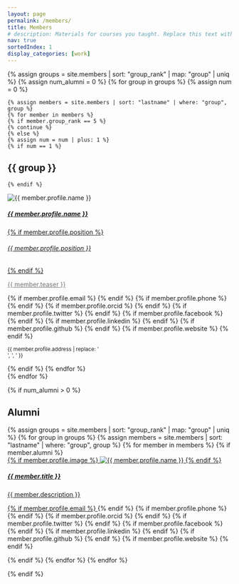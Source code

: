 ```yaml
---
layout: page
permalink: /members/
title: Members
# description: Materials for courses you taught. Replace this text with your description.
nav: true
sortedIndex: 1
display_categories: [work]
---
```


{% assign groups = site.members | sort: "group_rank" | map: "group" | uniq %}
{% assign num_alumni = 0 %}
{% for group in groups %}
{% assign num = 0 %}

    {% assign members = site.members | sort: "lastname" | where: "group", group %}
    {% for member in members %}
    {% if member.group_rank == 5 %}
    {% continue %}
    {% else %}
    {% assign num = num | plus: 1 %}
    {% if num == 1 %}
## {{ group }}
    {% endif %}
<p>
    <div class="card hoverable bg-custom-1 d-block">
        <div class="row no-gutters">
            <div class="col-sm-4 col-md-3">
                <img src="{{ '/assets/img/' | append: member.profile.image | relative_url }}" class="img-fluid w-100 rounded-circle" alt="{{ member.profile.name }}" />
            </div>
            <div class="col-sm-8 col-md-9">
                <div class="card-body">
                    <a href="{{ member.url | relative_url }}">
                    <h5 class="card-title">{{ member.profile.name }}</h5>
                    {% if member.profile.position %}<h6 class="card-subtitle mb-2 text-muted">{{ member.profile.position }}</h6>{% endif %}
                    <p class="card-text" style="color: var(--global-text-color);opacity:.6">
                        {{ member.teaser }}
                    </p>
                    </a>
                    {% if member.profile.email %}
                        <a href="mailto:{{ member.profile.email }}" class="card-link"><i class="fas fa-envelope"></i></a>
                    {% endif %}
                    {% if member.profile.phone %}
                        <a href="tel:{{ member.profile.phone }}" class="card-link"><i class="fas fa-phone"></i></a>
                    {% endif %}
                    {% if member.profile.orcid %}
                        <a href="https://orcid.org/{{ member.profile.orcid }}" class="card-link" target="_blank"><i class="fab fa-orcid"></i></a>
                    {% endif %}
                    {% if member.profile.twitter %}
                        <a href="https://twitter.com/{{ member.profile.twitter }}" class="card-link" target="_blank"><i class="fab fa-twitter"></i></a>
                    {% endif %}
                    {% if member.profile.facebook %}
                        <a href="https://facebook.com/{{ member.profile.facebook }}" class="card-link" target="_blank"><i class="fab fa-facebook"></i></a>
                    {% endif %}
                    {% if member.profile.linkedin %}
                        <a href="https://linkedin.com/in/{{ member.profile.linkedin }}" class="card-link" target="_blank"><i class="fab fa-linkedin"></i></a>
                    {% endif %}
                    {% if member.profile.github %}
                        <a href="https://github.com/{{ member.profile.github }}" class="card-link" target="_blank"><i class="fab fa-github"></i></a>
                    {% endif %}
                    {% if member.profile.website %}
                        <a href="{{ member.profile.website }}" class="card-link" target="_blank"><i class="fas fa-globe"></i></a>
                    {% endif %}
                    <p class="card-text">
                        <small class="test-muted"><i class="fas fa-thumbtack"></i> {{ member.profile.address | replace: '<br />', ', ' }}</small>
                    </p>
                </div>
            </div>
        </div>
    </div>
</p>
    {% endif %}
    {% endfor %}
<br/>
{% endfor %}


{% if num_alumni > 0 %}
## Alumni
<div class="project">
<div class="grid" >

<div class="container mt-5">
<!-- <div class="row row-cols-5"> -->
{% assign groups = site.members | sort: "group_rank" | map: "group" | uniq %}
{% for group in groups %}
    {% assign members = site.members | sort: "lastname" | where: "group", group %}
    {% for member in members %}
    {% if member.alumni %}

<div class="grid-item">

  <a href="{{ member.url | relative_url }}">

<div class="card hoverable bg-custom-1 d-block w-30 p-3">
    {% if member.profile.image %}
    <img src="{{ '/assets/img/' | append: member.profile.image | relative_url }}" class="img-fluid" alt="{{ member.profile.name }}">
    {% endif %}
    <div class="card-body">
    <h5 class="card-title">{{ member.title }}</h5>
    <p class="card-text">{{ member.description }}</p>
    <div class="row mx-auto">
        {% if member.profile.email %}
            <a href="mailto:{{ member.profile.email }}" class="card-link"><i class="fas fa-envelope"></i></a>
        {% endif %}
        {% if member.profile.phone %}
            <a href="tel:{{ member.profile.phone }}" class="card-link"><i class="fas fa-phone"></i></a>
        {% endif %}
        {% if member.profile.orcid %}
            <a href="https://orcid.org/{{ member.profile.orcid }}" class="card-link" target="_blank"><i class="fab fa-orcid"></i></a>
        {% endif %}
        {% if member.profile.twitter %}
            <a href="https://twitter.com/{{ member.profile.twitter }}" class="card-link" target="_blank"><i class="fab fa-twitter"></i></a>
        {% endif %}
        {% if member.profile.facebook %}
            <a href="https://facebook.com/{{ member.profile.facebook }}" class="card-link" target="_blank"><i class="fab fa-facebook"></i></a>
        {% endif %}
        {% if member.profile.linkedin %}
            <a href="https://linkedin.com/in/{{ member.profile.linkedin }}" class="card-link" target="_blank"><i class="fab fa-linkedin"></i></a>
        {% endif %}
        {% if member.profile.github %}
            <a href="https://github.com/{{ member.profile.github }}" class="card-link" target="_blank"><i class="fab fa-github"></i></a>
        {% endif %}
        {% if member.profile.website %}
            <a href="{{ member.profile.website }}" class="card-link" target="_blank"><i class="fas fa-globe"></i></a>
        {% endif %}
    </div>
    </div>
</div>
  </a>
</div>

{% endif %}
{% endfor %}
{% endfor %}
</div>
</div>
</div>
<!-- </div> -->
{% endif %}

